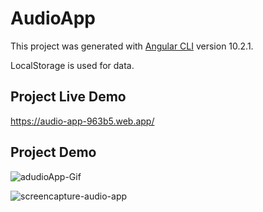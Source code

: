 # AudioApp

This project was generated with [Angular CLI](https://angular.io/) version 10.2.1.

LocalStorage is used for data.

## Project Live Demo

https://audio-app-963b5.web.app/


 ## Project Demo

 ![adudioApp-Gif](https://user-images.githubusercontent.com/67025166/119840630-01e65980-beba-11eb-92d3-59dfcf2ac7cf.gif)

![screencapture-audio-app](https://user-images.githubusercontent.com/67025166/120666207-438a7d80-c441-11eb-801e-489362601294.png)

